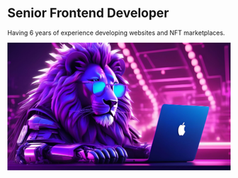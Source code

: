 <div>
    <h1>Senior Frontend Developer</h1>
    <p>Having 6 years of experience developing websites and NFT marketplaces.</p>
    <img src="./image.jpg" alt="mufasa image">
</div>
<!---
mighty-mufasa/mighty-mufasa is a ✨ special ✨ repository because its `README.md` (this file) appears on your GitHub profile.
You can click the Preview link to take a look at your changes.
--->
